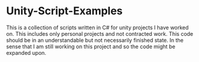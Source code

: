 # Unity-Script-Examples
This is a collection of scripts written in C# for unity projects I have worked on. This includes only personal projects and not contracted work.
This code should be in an understandable but not necessarily finished state. In the sense that I am still working on this project and so the code might be expanded upon.
